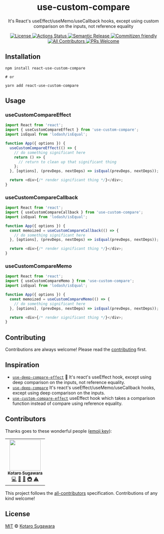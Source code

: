 <h1 align="center">use-custom-compare</h1>

<p align="center">It's React's useEffect/useMemo/useCallback hooks, except using custom comparison on the inputs, not reference equality</p>

<p align="center">
  <a href="LICENSE">
    <img alt="License" src="https://img.shields.io/badge/License-MIT-blue.svg?style=flat-square">
  </a>
  <a href="https://github.com/kotarella1110/use-custom-compare/actions?query=workflow%3ACI">
    <img alt="Actions Status" src="https://github.com/kotarella1110/use-custom-compare/workflows/CI/badge.svg">
  </a>
  <a href="https://github.com/semantic-release/semantic-release">
    <img alt="Semantic Release" src="https://img.shields.io/badge/%F0%9F%93%A6%F0%9F%9A%80-semantic--release-e10079.svg?style=flat-square">
  </a>
  <a href="http://commitizen.github.io/cz-cli/">
    <img alt="Commitizen friendly" src="https://img.shields.io/badge/commitizen-friendly-brightgreen.svg?style=flat-square">
  </a>
  <a href="#contributors-">
    <img alt="All Contributors" src="https://img.shields.io/badge/all_contributors-1-orange.svg?style=flat-square">
  </a>
  <a href="CONTRIBUTING.md">
    <img alt="PRs Welcome" src="https://img.shields.io/badge/PRs-welcome-green.svg?style=flat-square">
  </a>
</p>

## Installation

```
npm install react-use-custom-compare

# or

yarn add react-use-custom-compare
```

## Usage

### useCustomCompareEffect

```js
import React from 'react';
import { useCustomCompareEffect } from 'use-custom-compare';
import isEqual from 'lodash/isEqual';

function App({ options }) {
  useCustomCompareEffect(() => {
    // do something significant here
    return () => {
      // return to clean up that significant thing
    };
  }, [options], (prevDeps, nextDeps) => isEqual(prevDeps, nextDeps));

  return <div>{/* render significant thing */}</div>;
}
```

### useCustomCompareCallback

```js
import React from 'react';
import { useCustomCompareCallback } from 'use-custom-compare';
import isEqual from 'lodash/isEqual';

function App({ options }) {
  const memoized = useCustomCompareCallback(() => {
    // do something significant here
  }, [options], (prevDeps, nextDeps) => isEqual(prevDeps, nextDeps));

  return <div>{/* render significant thing */}</div>;
}
```

### useCustomCompareMemo

```js
import React from 'react';
import { useCustomCompareMemo } from 'use-custom-compare';
import isEqual from 'lodash/isEqual';

function App({ options }) {
  const memoized = useCustomCompareMemo(() => {
    // do something significant here
  }, [options], (prevDeps, nextDeps) => isEqual(prevDeps, nextDeps));

  return <div>{/* render significant thing */}</div>;
}
```

## Contributing

Contributions are always welcome! Please read the [contributing](./CONTRIBUTING.md) first.

## Inspiration

- [`use-deep-compare-effect`](https://github.com/kentcdodds/use-deep-compare-effect) 🐋 It's react's useEffect hook, except using deep comparison on the inputs, not reference equality.
- [`use-deep-compare`](https://github.com/sandiiarov/use-deep-compare) It's react's useEffect/useMemo/useCallback hooks, except using deep comparison on the inputs.
- [`use-custom-compare-effect`](https://github.com/sanjagh/use-custom-compare-effect) useEffect hook which takes a comparison function instead of compare using reference equality.

## Contributors

Thanks goes to these wonderful people ([emoji key](https://allcontributors.org/docs/en/emoji-key)):

<!-- ALL-CONTRIBUTORS-LIST:START - Do not remove or modify this section -->
<!-- prettier-ignore-start -->
<!-- markdownlint-disable -->
<table>
  <tr>
    <td align="center"><a href="https://qiita.com/kotarella1110"><img src="https://avatars1.githubusercontent.com/u/12913947?v=4" width="100px;" alt=""/><br /><sub><b>Kotaro Sugawara</b></sub></a><br /><a href="https://github.com/kotarella1110/use-custom-compare/commits?author=kotarella1110" title="Code">💻</a> <a href="https://github.com/kotarella1110/use-custom-compare/commits?author=kotarella1110" title="Documentation">📖</a> <a href="#ideas-kotarella1110" title="Ideas, Planning, & Feedback">🤔</a> <a href="#infra-kotarella1110" title="Infrastructure (Hosting, Build-Tools, etc)">🚇</a> <a href="https://github.com/kotarella1110/use-custom-compare/commits?author=kotarella1110" title="Tests">⚠️</a></td>
  </tr>
</table>

<!-- markdownlint-enable -->
<!-- prettier-ignore-end -->
<!-- ALL-CONTRIBUTORS-LIST:END -->

This project follows the [all-contributors](https://github.com/all-contributors/all-contributors) specification. Contributions of any kind welcome!

## License

[MIT](./LICENSE) © [Kotaro Sugawara](https://twitter.com/kotarella1110)